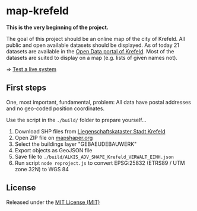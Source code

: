 # map-krefeld

**This is the very beginning of the project.**

The goal of this project should be an online map of the city of Krefeld.
All public and open available datasets should be displayed.
As of today 21 datasets are available in the [Open Data portal of Krefeld](https://www.offenesdatenportal.de/organization/krefeld).
Most of the datasets are suited to display on a map (e.g. lists of given names not).

=> [Test a live system](https://tursics.github.io/map-krefeld/)

## First steps

One, most important, fundamental, problem: All data have postal addresses and no geo-coded position coordinates.

Use the script in the ```./build/``` folder to prepare yourself...

1. Download SHP files from [Liegenschaftskataster Stadt Krefeld](https://www.offenesdatenportal.de/dataset/liegenschaftskataster-stadt-krefeld)
2. Open ZIP file on [mapshaper.org](http://mapshaper.org/)
3. Select the buildings layer "GEBAEUDEBAUWERK"
4. Export objects as GeoJSON file
5. Save file to ```./build/ALKIS_ADV_SHAPE_Krefeld_VERWALT_EINH.json```
6. Run script ```node reproject.js``` to convert EPSG:25832 (ETRS89 / UTM zone 32N) to WGS 84

## License

Released under the [MIT License (MIT)](LICENSE.md)

